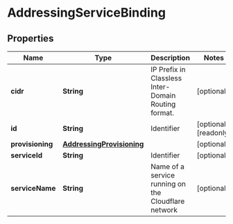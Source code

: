 

# AddressingServiceBinding


## Properties

| Name | Type | Description | Notes |
|------------ | ------------- | ------------- | -------------|
|**cidr** | **String** | IP Prefix in Classless Inter-Domain Routing format. |  [optional] |
|**id** | **String** | Identifier |  [optional] [readonly] |
|**provisioning** | [**AddressingProvisioning**](AddressingProvisioning.md) |  |  [optional] |
|**serviceId** | **String** | Identifier |  [optional] |
|**serviceName** | **String** | Name of a service running on the Cloudflare network |  [optional] |



